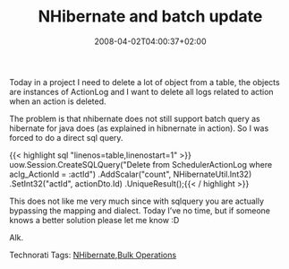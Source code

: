 ﻿---
title: "NHibernate and batch update"
description: ""
date: 2008-04-02T04:00:37+02:00
draft: false
tags: [Nhibernate]
categories: [Nhibernate]
---
Today in a project I need to delete a lot of object from a table, the objects are instances of ActionLog and I want to delete all logs related to action when an action is deleted.

The problem is that nhibernate does not still support batch query as hibernate for java does (as explained in hibnernate in action). So I was forced to do a direct sql query.

{{< highlight sql "linenos=table,linenostart=1" >}}
uow.Session.CreateSQLQuery("Delete from SchedulerActionLog where aclg_ActionId = :actId")
  .AddScalar("count", NHibernateUtil.Int32)
  .SetInt32("actId", actionDto.Id)
  .UniqueResult();{{< / highlight >}}

<!-- Code inserted with Steve Dunn's Windows Live Writer Code Formatter Plugin.  http://dunnhq.com -->

This does not like me very much since with sqlquery you are actually bypassing the mapping and dialect. Today I’ve no time, but if someone knows a better solution please let me know :D

Alk.

Technorati Tags: [NHibernate](http://technorati.com/tags/NHibernate),[Bulk Operations](http://technorati.com/tags/Bulk%20Operations)

